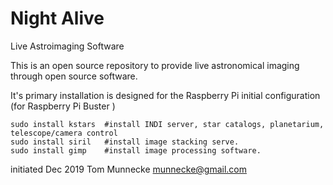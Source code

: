 # Night Alive 
Live Astroimaging Software

This is an open source repository to provide live astronomical imaging through open source software.

It's primary installation is designed for the Raspberry Pi
initial configuration (for Raspberry Pi Buster )


    sudo install kstars  #install INDI server, star catalogs, planetarium, telescope/camera control
    sudo install siril   #install image stacking serve. 
    sudo install gimp    #install image processing software.
   



initiated Dec 2019  Tom Munnecke munnecke@gmail.com

